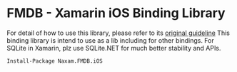 # FMDB - Xamarin iOS Binding Library

For detail of how to use this library, please refer to its [original guideline](https://github.com/ccgus/fmdb)
This binding library is intend to use as a lib including for other bindings. 
For SQLite in Xamarin, plz use SQLite.NET for much better stability and APIs.

```
Install-Package Naxam.FMDB.iOS
```